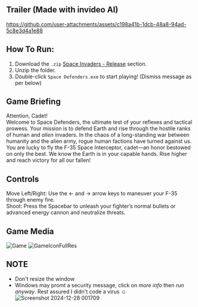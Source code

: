 ## Trailer (Made with invideo AI)
https://github.com/user-attachments/assets/c198a41b-1dcb-48a8-94ad-5c8e3d4a1e88

## How To Run:
1. Download the `.zip` [Space Invaders - Release](https://github.com/GitHubMat284/Space-Defenders/blob/DevBranch/bin/Space%20Invaders%20-%20Release.zip) section.
2. Unzip the folder.
3. Double-click `Space Defenders.exe` to start playing! (Dismiss message as per below)

## Game Briefing

Attention, Cadet!<br>
Welcome to Space Defenders, the ultimate test of your reflexes and tactical prowess. Your mission is to defend Earth and rise through the hostile ranks of human and *alien* invaders. In the chaos of a long-standing war between humanity and the alien army, rogue human factions have turned against us. You are lucky to fly the F-35 Space Interceptor, cadet—an honor bestowed on only the best. We know the Earth is in your capable hands. Rise higher and reach victory for all our fallen!

## Controls
Move Left/Right: Use the ← and → arrow keys to maneuver your F-35 through enemy fire.<br>
Shoot: Press the Spacebar to unleash your fighter’s normal bullets or advanced energy cannon and neutralize threats.

## Game Media
![Game](https://github.com/user-attachments/assets/83d56d8e-c107-4424-888c-ee52232ce693)
![GameIconFullRes](https://github.com/user-attachments/assets/1789aa51-a9c1-41ff-be23-ac661cedc7dc)

## NOTE 
- Don't resize the window
- Windows may promt a security message, click on *more info* then *run anyway*. Rest assured I didn't code a virus ☺
![Screenshot 2024-12-28 001709](https://github.com/user-attachments/assets/68814e5e-d180-4c19-984d-097a775d7977)
